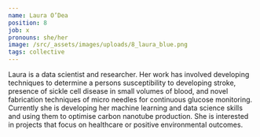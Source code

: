 ```yaml
---
name: Laura O’Dea
position: 8
job: x
pronouns: she/her
image: /src/_assets/images/uploads/8_laura_blue.png
tags: collective
---
```


Laura is a data scientist and researcher. Her work has involved developing techniques to determine a persons susceptibility to developing stroke, presence of sickle cell disease in small volumes of blood, and novel fabrication techniques of micro needles for continuous glucose monitoring. Currently she is developing her machine learning and data science skills and using them to optimise carbon nanotube production. She is interested in projects that focus on healthcare or positive environmental outcomes.
